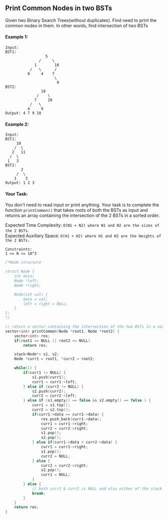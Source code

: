 ## Print Common Nodes in two BSTs

Given two Binary Search Trees(without duplicates). Find need to print the common nodes in them. In other words, find intersection of two BSTs

#### Example 1:

```
Input:
BST1:
                  5
               /     \
             1        10
           /   \      /
          0     4    7
                      \
                       9
BST2:
                10
              /    \
             7     20
           /   \
          4     9
Output: 4 7 9 10
```

#### Example 2:

```
Input:
BST1:
     10
    /  \
   2   11
  /  \
 1   3
BST2:
       2
     /  \
    1    3
Output: 1 2 3
```

#### Your Task:

You don't need to read input or print anything. Your task is to complete the function `printCommon()` that takes roots of both the BSTs as input and returns an array containing the intersection of the 2 BSTs in a sorted order.

Expected Time Complexity: `O(N1 + N2) where N1 and N2 are the sizes of the 2 BSTs`.  
Expected Auxiliary Space: `O(H1 + H2) where H1 and H2 are the Heights of the 2 BSTs.`

```
Constraints:
1 <= N <= 10^3
```

```c++
/*Node structure

struct Node {
    int data;
    Node *left;
    Node *right;

    Node(int val) {
        data = val;
        left = right = NULL;
    }
};
*/

// return a vector containing the intersection of the two BSTs in a sorted order
vector<int> printCommon(Node *root1, Node *root2) {
    vector<int> res;
    if(root1 == NULL || root2 == NULL)
        return res;

    stack<Node*> s1, s2;
    Node *curr1 = root1, *curr2 = root2;

    while(1) {
        if(curr1 != NULL) {
            s1.push(curr1);
            curr1 = curr1->left;
        } else if (curr2 != NULL) {
            s2.push(curr2);
            curr2 = curr2->left;
        } else if (s1.empty() == false && s2.empty() == false ) {
            curr1 = s1.top();
            curr2 = s2.top();
            if(curr1->data == curr2->data) {
                res.push_back(curr1->data);
                curr1 = curr1->right;
                curr2 = curr2->right;
                s1.pop();
                s2.pop();
            } else if(curr1->data < curr2->data) {
                curr1 = curr1->right;
                s1.pop();
                curr2 = NULL;
            } else {
                curr2 = curr2->right;
                s2.pop();
                curr1 = NULL;
            }
        } else {
            // both curr1 & curr2 is NULL and also either of the stack is empty
            break;
        }
    }
    return res;
}
```
